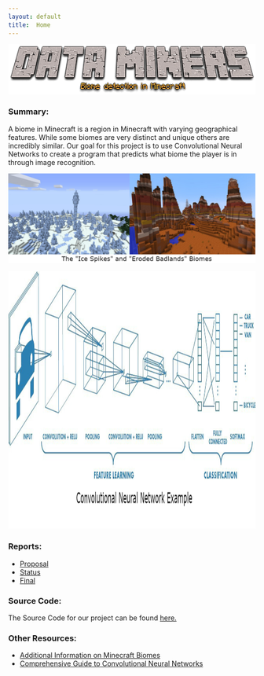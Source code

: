 ```yaml
---
layout: default
title:  Home
---
```

<p align="center">
  <img width="542" height="102" src="https://raw.githubusercontent.com/gordonyin1337/Data_Miners/master/docs/images/dataminers.png">
</p>

### Summary:
A biome in Minecraft is a region in Minecraft with varying geographical features. While some biomes are very distinct and unique others are incredibly similar. Our goal for this project is to use Convolutional Neural Networks to create a program that predicts what biome the player is in through image recognition.

![](images/biomes.png "examples of biomes")
<p align="center">
  <img width="1255" height="524" src="https://github.com/gordonyin1337/Data_Miners/blob/master/docs/images/CNN.png?raw=true">
</p>

### Reports:

- [Proposal](proposal.html)
- [Status](status.html)
- [Final](final.html)

### Source Code:
The Source Code for our project can be found [here.](https://github.com/gordonyin1337/Data_Miners)

### Other Resources:
- [Additional Information on Minecraft Biomes](https://minecraft.gamepedia.com/Biome)
- [Comprehensive Guide to Convolutional Neural Networks](https://towardsdatascience.com/a-comprehensive-guide-to-convolutional-neural-networks-the-eli5-way-3bd2b1164a53)

